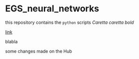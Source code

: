 # EGS_neural_networks

this repository contains the `python` scripts 
*Caretta caretta*
_bold_


[link](github.com/rscherrer/ExplicitGenomeSpeciation)

blabla


some changes made on the Hub
